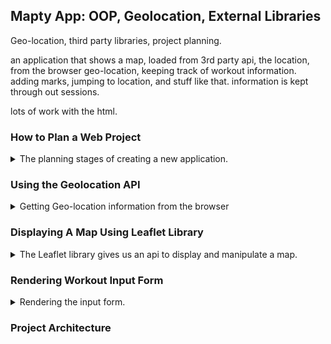 ## Mapty App: OOP, Geolocation, External Libraries

<summary>
</summary>

Geo-location, third party libraries, project planning.

an application that shows a map, loaded from 3rd party api, the location, from the browser geo-location, keeping track of workout information.
adding marks, jumping to location, and stuff like that. information is kept through out sessions.

lots of work with the html.

### How to Plan a Web Project

<details>
<summary>
The planning stages of creating a new application.
</summary>

Before we write the first line of code, we should have a plan. what features we want, what architecture we wish to use, etc...

there are many ways to do this, depending on the company, the tools, the goal, etc..

we start with something called 'User Stories'. they tell us what features we want, which we will use to create a flowchart, which will help us decide on the architecture.

> 1. _User Stories_ - Description of the the application from the user's perspective. All user stories put together describe the entire application.
> 2. _Features_
> 3. _Flowchart_ - WHAT we will build
> 4. _Architecture_ - HOW we will build it

in big projects, this is what the software architect does, but even in small scale programs and modules, there is an equivalent step.

if we don't have a solid vision of architecture, we might end up with spaghetti code: messy, hard to follow and hard to maintain.

After the planning step, we can begin development, which is implementing the features and writing the code.

User Stories

> - Description of the the application from the user's perspective
> - Common format: "as a **[type of user]** i want **[an action]** so that **[a benefit]**"
>
> Answer the questions: who, what, why.
> examples:
>
> 1. As a **user**, I want to **log my running workouts with location, distance, time, pace and steps/minute** so I can **keep a log of all my running**.
> 2. As a **user**, I want to **log my cycling workouts with location, distance, time, speed and elevation gain** so I can **keep a log of all my cycling**.
> 3. As a **user**, I want to **see all my workouts in a glance**, so I can easily **keep track of my progress over time**.
> 4. As a **user**, I want to also **see all my workouts on a map**, so I can easily **check where I work out the most**.
> 5. As a **user**,I want to **see all my workout when I leave the app and come back later**, so that I can **keep using the app over time**.

different people come up with different user stories. in the real world we don't have a final project ready to compare with, we start with user stories and build up.

Features

features are created from the user stories

| User Stories                                                     | Features                                                                                                                                     |
| ---------------------------------------------------------------- | -------------------------------------------------------------------------------------------------------------------------------------------- |
| log running with location, distance, time, pace, steps/minute    | Map where user clicks to add a new workout. geo-location to display map at current location. form to input distant, time, pace, steps/minute |
| log cycling with location, distance, time, speed, elevation gain | form to input distance,time, speed, elevation gain.                                                                                          |
| see workouts at a glance                                         | Display all workouts in a list.                                                                                                              |
| see workout on a map                                             | Display all workout on the map.                                                                                                              |
| see all workout when leaving and coming back to the app          | Data should persist over time (local storage, database). read this data and display it when page loads                                       |

Flowchart

which features are we implementing, how the features interact with on another,how data flows from one feature to another. this helps us shape the features into concrete ideas.

we start with events, like the page loading or actions the user can take. the flowchart is an evolving document, it won't be perfect from the start.

![Mapty-flowchart](15-Mapty/starter/Mapty-flowchart.png)

> Revised Features
>
> 1. geo-location to display map at current location.
> 2. map where user clicks to add new workout.
> 3. form to input running: distance, time, pace,step/minute.
> 4. form to input cycling: distance, time, speed, elevation gain.
> 5. display workouts in a list.
> 6. display workouts on the map.
> 7. store workout data in the browser
> 8. on page load, read the saved data and display
> 9. move map to workout location on click.

the flowchart is still an abstraction level, it has nothing to do with the languages we use to create the app

Architecture

just like the flowchart, we don't need to have a perfect architecture from the start, it's subject to changes.

</details>

### Using the Geolocation API

<details>
<summary>
Getting Geo-location information from the browser
</summary>

we start implementing the features, the first one is the geo-location api. it's part of the API the browser gives us, like internationalizing, timers, locale, alerts, camera access, etc...

we get it from the navigator object. we pass two callbacks function, one for success, and one for error.
for old browsers, we might need to check if the navigator exists.

if we block the location request we can click the icon on the address bar to clear the block. a block remains even after reloading the page.

```js
if (navigator.geolocation) {
  navigator.geolocation.getCurrentPosition(
    function (position) {
      const { longitude, latitude } = position.coords;
      console.log(position, longitude, latitude);
    },
    function () {
      alert("could not get your position!");
    }
  );
}
```

we want to use the latitude and longitude to build a google maps url.

</details>

### Displaying A Map Using Leaflet Library

<details>
<summary>
The Leaflet library gives us an api to display and manipulate a map.
</summary>

the next Step is to display the map, we will ue a library called [Leaflet](https://leafletjs.com/). which is an open source library for open source interactive maps.

to use a 3rd party library, we need to include it, we can either download it or use a hoisted version. we need a css file and a JavaScript file.
in the future, we could use package managers like npm. but for now, we take the hoisted version. by grabbing the link and putting it inside the html header section, before our scripts and let's set it to 'defer'.

```html
<!DOCTYPE html>
<html lang="en">
  <head>
    <meta charset="UTF-8" />
    <meta name="viewport" content="width=device-width, initial-scale=1.0" />
    <meta http-equiv="X-UA-Compatible" content="ie=edge" />
    <link rel="shortcut icon" type="image/png" href="/icon.png" />

    <link
      href="https://fonts.googleapis.com/css2?family=Manrope:wght@400;600;700;800&display=swap"
      rel="stylesheet"
    />

    <link
      rel="stylesheet"
      href="https://unpkg.com/leaflet@1.7.1/dist/leaflet.css"
      integrity="sha512-xodZBNTC5n17Xt2atTPuE1HxjVMSvLVW9ocqUKLsCC5CXdbqCmblAshOMAS6/keqq/sMZMZ19scR4PsZChSR7A=="
      crossorigin=""
    />
    <script
      defer
      src="https://unpkg.com/leaflet@1.7.1/dist/leaflet.js"
      integrity="sha512-XQoYMqMTK8LvdxXYG3nZ448hOEQiglfqkJs1NOQV44cWnUrBc8PkAOcXy20w0vlaXaVUearIOBhiXZ5V3ynxwA=="
      crossorigin=""
    ></script>

    <link rel="stylesheet" href="style.css" />

    <script defer src="script.js"></script>
    <title>mapty // Map your workouts</title>
  </head>
  <body></body>
</html>
```

now that we have the library, we need to use it in our page. the library
gives this example.

```js
var map = L.map("map").setView([51.505, -0.09], 13);
L.tileLayer("https://{s}.tile.openstreetmap.org/{z}/{x}/{y}.png", {
  attribution:
    '&copy;<a href="https://www.openstreetmap.org/copyright">OpenStreetMap</a> contributors',
}).addTo(map);

L.marker([51.5, -0.09])
  .addTo(map)
  .bindPopup("A pretty CSS3 popup.<br /> Easily customizable.")
  .openPopup();
```

The L is the namespace for the leaflet library. it's a global variable.

The order of scripts in the html file determines which variables are available for other scripts.

- _.map(elementId)_ - method takes an id of an html object and returns a element representing our map.
- _.setView([coordinates array],zoomLevel)_ - makes us centered on a location with a zoom level. the higher the level the more zoomed in we are.
- _.tileLayer(url,optionsObject)_ - takes a tile url that provides the map theme.
- _.addTo(map variable)_
- _.marker(coordinates)_ - creates a marker element.
- _.bindPopup(options object or text)_ - creates the popup.
- _.openPopup()_ - makes the popup visible.

we use 'openStreetMap' for the tile layer, but we could also use google maps. we can also change the url to get a different theme of map.

#### Displaying a Map Marker

<details>
<summary>
Adding a marker on the leaflet map API.
</summary>

we want to display a marker on whenever we click on the map. we would bind an event handler to the map and get the position for the marker. we can't simply add event listener, to the map element, this time we need to use the map variable that leaflet gives us.
we inspect the variable in the console and see that it follows the convention of having some variables with an underscore, which means we shouldn't use them. there is a prototype chain that we can follow.

it has the _.on()_ method, which allows us to specify events.

```js
console.log(map); //lets look what's inside
map.on("click", function (mapEvent) {
  console.log(mapEvent); // what are map event?
  const { lat, lng } = mapEvent.latlng;
  const markerCoords = [lat, lng];
  L.marker(markerCoords).addTo(map).bindPopup("workout").openPopup();
});
```

if we do this, we can add markers, but when we click somewhere else, the marker closes. and also the marker is kind of bland.

we can pass an options element to the _.bindPopup()_ method.
the documentation of the [popup](https://leafletjs.com/reference-1.7.1.html#popup) element shows us what we can do with each function and what can be passed in.

a lot of the function have fluent interfaces and return the object that was called.

we already have css styles ready, and we can set the content of the popup with the _.setPopupContent()_

```js
const markerCoords = [lat, lng];
const popupOptions = {
  maxWidth: 250,
  minWidth: 100,
  autoClose: false,
  closeOnClick: false,
  className: "running-popup", //we will need to change this
};
L.marker(markerCoords)
  .addTo(map)
  .bindPopup(L.popup(popupOptions))
  .setPopupContent(text)
  .openPopup();
```

the next step is to create a form that sets the markers, instead of having them being created by the user clicking.

</details>

</details>

### Rendering Workout Input Form

<details>
<summary>
Rendering the input form.
</summary>
when the user clicks on the map, we should have a form that the user can interact with to set the workout.

the html

```html
<form class="form hidden">
  <div class="form__row">
    <label class="form__label">Type</label>
    <select class="form__input form__input--type">
      <option value="running">Running</option>
      <option value="cycling">Cycling</option>
    </select>
  </div>
  <div class="form__row">
    <label class="form__label">Distance</label>
    <input class="form__input form__input--distance" placeholder="km" />
  </div>
  <div class="form__row">
    <label class="form__label">Duration</label>
    <input class="form__input form__input--duration" placeholder="min" />
  </div>
  <div class="form__row">
    <label class="form__label">Cadence</label>
    <input class="form__input form__input--cadence" placeholder="step/min" />
  </div>
  <div class="form__row form__row--hidden">
    <label class="form__label">Elev Gain</label>
    <input class="form__input form__input--elevation" placeholder="meters" />
  </div>
  <button class="form__btn">OK</button>
</form>
```

it starts with the 'hidden' css class. we start by showing the form when the map is clicked. for better user experience, we can also focus the cursor to the form.

```js
form.classList.remove("hidden");
inputDistance.focus();
```

we'll add an event for submitting the form.even if there's no submit button, we can submit a form with the <kbd>enter</kbd> key.

we need to clear up the code, extract function, move stuff into outer scope, etc...
we put the mapEvent as a global variable, because we need it when the form is submitted. we prevent the default behavior of the form submission.

we want to change which form shows: cadence or elevation.
when we change the value of the selection, there is an event fired. we just need select the closet ".form\_\_row" element and toggle it.

```js
inputType.addEventListener("change", function (e) {
  inputCadence.closest(".form__row").classList.toggle("form__row--hidden");
  inputElevation.closest(".form__row").classList.toggle("form__row--hidden");
});
```

</details>

### Project Architecture

<!-- <details> -->
<summary>

</summary>

<!-- </details> -->
